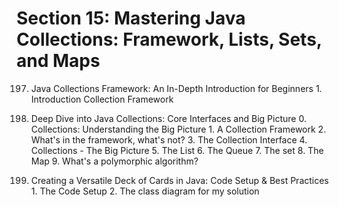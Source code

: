# Section 15: Mastering Java Collections: Framework, Lists, Sets, and Maps

197. Java Collections Framework: An In-Depth Introduction for Beginners
    1. Introduction Collection Framework

198. Deep Dive into Java Collections: Core Interfaces and Big Picture
    0. Collections: Understanding the Big Picture
    1. A Collection Framework
    2. What's in the framework, what's not?
    3. The Collection Interface
    4. Collections - The Big Picture
    5. The List
    6. The Queue
    7. The set
    8. The Map
    9. What's a polymorphic algorithm?

199. Creating a Versatile Deck of Cards in Java: Code Setup & Best Practices
    1. The Code Setup
    2. The class diagram for my solution
